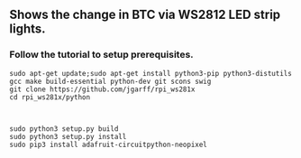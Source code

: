 ## Shows the change in BTC via WS2812 LED strip lights.

### Follow the tutorial to setup prerequisites.

```
sudo apt-get update;sudo apt-get install python3-pip python3-distutils gcc make build-essential python-dev git scons swig
git clone https://github.com/jgarff/rpi_ws281x
cd rpi_ws281x/python



sudo python3 setup.py build 
sudo python3 setup.py install 
sudo pip3 install adafruit-circuitpython-neopixel
```
